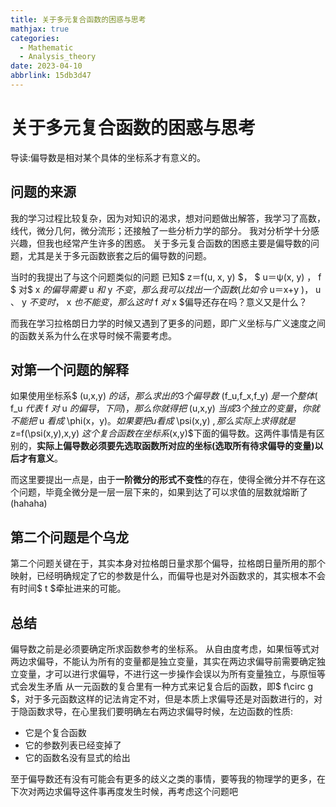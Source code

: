 ```yaml
---
title: 关于多元复合函数的困惑与思考
mathjax: true
categories:
  - Mathematic
  - Analysis_theory
date: 2023-04-10
abbrlink: 15db3d47
---
```


# 关于多元复合函数的困惑与思考
导读:偏导数是相对某个具体的坐标系才有意义的。

<!--more-->
## 问题的来源
我的学习过程比较复杂，因为对知识的渴求，想对问题做出解答，我学习了高数，线代，微分几何，微分流形；还接触了一些分析力学的部分。
我对分析学十分感兴趣，但我也经常产生许多的困惑。
关于多元复合函数的困惑主要是偏导数的问题，尤其是关于多元函数嵌套之后的偏导数的问题。

当时的我提出了与这个问题类似的问题
已知$ z＝f(u, x, y) $， $ u＝ψ(x, y) $，$ f $ 对$ x $的偏导需要$ u $和$ y $不变，那么我可以找出一个函数(比如令$ u＝x+y $)，$ u $、$ y $不变时，$ x $也不能变，那么这时$ f $对$ x $偏导还存在吗？意义又是什么？

而我在学习拉格朗日力学的时候又遇到了更多的问题，即广义坐标与广义速度之间的函数关系为什么在求导时候不需要考虑。

## 对第一个问题的解释
如果使用坐标系$ (u,x,y) $的话，那么求出的3个偏导数$ (f_u,f_x,f_y) $是一个整体($ f_u $代表$ f $对$ u $的偏导，下同)，那么你就得把$ (u,x,y) $当成3个独立的变量，你就不能把$ u $看成$ \phi(x，y)$。如果要把u看成$ \psi(x,y) $, 那么实际上求得就是$ z=f(\psi(x,y),x,y) $这个复合函数在坐标系$(x,y)$下面的偏导数。这两件事情是有区别的，**实际上偏导数必须要先选取函数所对应的坐标(选取所有待求偏导的变量)以后才有意义**。

而这里要提出一点是，由于**一阶微分的形式不变性**的存在，使得全微分并不存在这个问题，毕竟全微分是一层一层下来的，如果到达了可以求值的层数就熔断了(hahaha)

## 第二个问题是个乌龙
第二个问题关键在于，其实本身对拉格朗日量求那个偏导，拉格朗日量所用的那个映射，已经明确规定了它的参数是什么，而偏导也是对外函数求的，其实根本不会有时间$ t $牵扯进来的可能。

## 总结
偏导数之前是必须要确定所求函数参考的坐标系。
从自由度考虑，如果恒等式对两边求偏导，不能认为所有的变量都是独立变量，其实在两边求偏导前需要确定独立变量，才可以进行求偏导，不进行这一步操作会误以为所有变量独立，与原恒等式会发生矛盾
从一元函数的复合里有一种方式来记复合后的函数，即$ f\circ g $，对于多元函数这样的记法肯定不对，但是本质上求偏导还是对函数进行的，对于隐函数求导，在心里我们要明确左右两边求偏导时候，左边函数的性质:
- 它是个复合函数
- 它的参数列表已经变掉了
- 它的函数名没有显式的给出
  
至于偏导数还有没有可能会有更多的歧义之类的事情，要等我的物理学的更多，在下次对两边求偏导这件事再度发生时候，再考虑这个问题吧